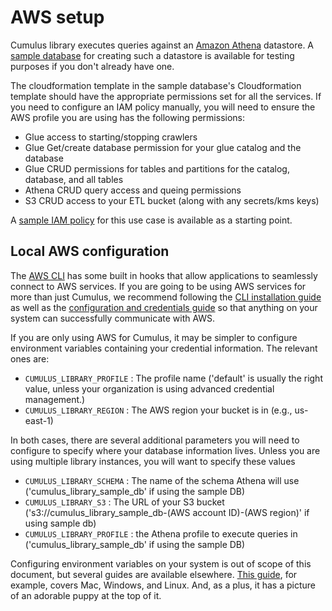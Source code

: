 <!-- Target audience: 
    - clinical researcher, low AWS familiarity
    - engineer w/ some AWS experience
reference tone -->
# AWS setup

Cumulus library executes queries against an 
[Amazon Athena](https://aws.amazon.com/athena/) datastore. A
[sample database](https://github.com/smart-on-fhir/cumulus-library-sample-database)
for creating such a datastore is available for testing purposes if you don't
already have one.

The cloudformation template in the sample database's Cloudformation template should
have the appropriate permissions set for all the services. If you need to configure
an IAM policy manually, you will need to ensure the AWS profile you are using has
the following permissions:

- Glue access to starting/stopping crawlers
- Glue Get/create database permission for your glue catalog and the database
- Glue CRUD permissions for tables and partitions for the catalog, database, and all tables
- Athena CRUD query access and queing permissions
- S3 CRUD access to your ETL bucket (along with any secrets/kms keys)

A [sample IAM policy](./sample-iam-policy.json) for this use case is available as
a starting point.

## Local AWS configuration

The [AWS CLI](https://docs.aws.amazon.com/cli/latest/userguide/cli-chap-welcome.html)
has some built in hooks that allow applications to seamlessly connect to AWS services.
If you are going to be using AWS services for more than just Cumulus, we recommend
following the 
[CLI installation guide](https://docs.aws.amazon.com/cli/latest/userguide/getting-started-install.html)
as well as the 
[configuration and credentials guide](https://docs.aws.amazon.com/cli/latest/userguide/cli-configure-files.html)
so that anything on your system can successfully communicate with AWS.

If you are only using AWS for Cumulus, it may be simpler to configure environment
variables containing your credential information. The relevant ones are:
- `CUMULUS_LIBRARY_PROFILE` : The profile name ('default' is usually the right value,
unless your organization is using advanced credential management.)
- `CUMULUS_LIBRARY_REGION` : The AWS region your bucket is in (e.g., us-east-1)

In both cases, there are several additional parameters you will need to configure
to specify where your database information lives. Unless you are using multiple
library instances, you will want to specify these values  
- `CUMULUS_LIBRARY_SCHEMA` : The name of the schema Athena will use ('cumulus_library_sample_db' if using the sample DB)
- `CUMULUS_LIBRARY_S3` : The URL of your S3 bucket 
  ('s3://cumulus_library_sample_db-(AWS account ID)-(AWS region)' if using sample db)
- `CUMULUS_LIBRARY_PROFILE` : the Athena profile to execute queries in ('cumulus_library_sample_db' if using the sample DB)

Configuring environment variables on your system is out of scope of this document, but several guides are available elsewhere. [This guide](https://www.twilio.com/blog/2017/01/how-to-set-environment-variables.html), for example, covers Mac, Windows, and Linux. And, as a plus, it has a picture of an adorable puppy at the top of it.